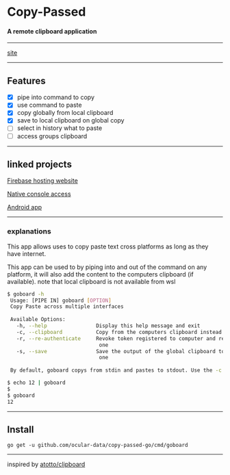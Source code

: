 # Copy-Passed
#### A remote clipboard application

---

[site](https://copy-passed.web.app)

---

## Features
- [x] pipe into command to copy
- [x] use command to paste
- [x] copy globally from local clipboard
- [x] save to local clipboard on global copy
- [ ] select in history what to paste
- [ ] access groups clipboard

---

## linked projects
[Firebase hosting website](https://github.com/ocular-data/copy-passed-firebase)

[Native console access](https://github.com/ocular-data/copy-passed-terminalAccess)

[Android app](https://github.com/ocular-data/copy-passed-android)

---

### explanations
This app allows uses to copy paste text cross
platforms as long as they have internet.

This app can be used to by piping into and out of 
the command on any platform, it will also add the content 
to the computers clipboard (if available). 
note that local clipboard is not available from wsl

```bash
$ goboard -h
 Usage: [PIPE IN] goboard [OPTION]
 Copy Paste across multiple interfaces
 
 Available Options:
   -h, --help                Display this help message and exit
   -c, --clipboard           Copy from the computers clipboard instead of stdin
   -r, --re-authenticate     Revoke token registered to computer and register new
                              one
   -s, --save                Save the output of the global clipboard to the local
                              one
 
 By default, goboard copys from stdin and pastes to stdout. Use the -c and -s options to override.
```
```bash
$ echo 12 | goboard
$
$ goboard
12
```

---
 
## Install

```
go get -u github.com/ocular-data/copy-passed-go/cmd/goboard
```

---

inspired by [atotto/clipboard](https://github.com/atotto/clipboard)
